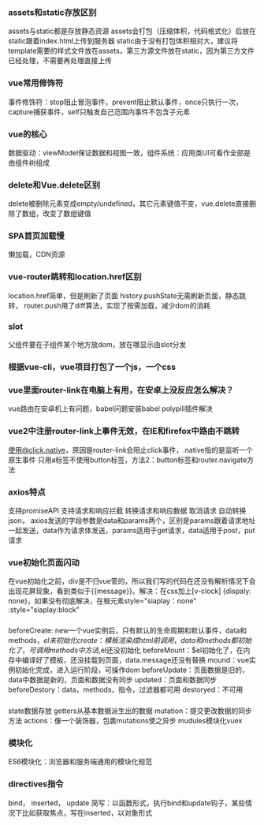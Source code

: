 ### assets和static存放区别
assets与static都是存放静态资源
assets会打包（压缩体积，代码格式化）后放在static跟着index.html上传到服务器
static由于没有打包体积相对大，建议将template需要的样式文件放在assets，第三方源文件放在static，因为第三方文件已经处理，不需要再处理直接上传

### vue常用修饰符
事件修饰符：stop阻止冒泡事件，prevent阻止默认事件，once只执行一次，capture捕获事件，self只触发自己范围内事件不包含子元素

### vue的核心
数据驱动：viewModel保证数据和视图一致，组件系统：应用类UI可看作全部是由组件树组成

### delete和Vue.delete区别
delete被删除元素变成empty/undefined，其它元素键值不变，vue.delete直接删除了数组，改变了数组键值

### SPA首页加载慢
懒加载，CDN资源

### vue-router跳转和location.href区别
location.href简单，但是刷新了页面
history.pushState无需刷新页面，静态跳转，
router.push用了diff算法，实现了按需加载，减少dom的消耗

### slot
父组件要在子组件某个地方放dom，放在哪显示由slot分发

### 根据vue-cli，vue项目打包了一个js，一个css
### vue里面router-link在电脑上有用，在安卓上没反应怎么解决？
vue路由在安卓机上有问题，babel问题安装babel polypill插件解决
### vue2中注册router-link上事件无效，在IE和firefox中路由不跳转
使用@click.native，原因是router-link会阻止click事件，.native指的是监听一个原生事件
只用a标签不使用button标签，方法2：button标签和router.navigate方法
### axios特点
支持promiseAPI
支持请求和响应拦截
转换请求和响应数据
取消请求
自动转换json，
axios发送的字段参数是data和params两个，区别是params跟着请求地址一起发送，data作为请求体发送，params适用于get请求，data适用于post，put请求

### vue初始化页面闪动
在vue初始化之前，div是不归vue管的，所以我们写的代码在还没有解析情况下会出现花屏现象，看到类似于{{message}}。解决：在css加上[v-clock] {dispaly: none}，如果没有彻底解决，在根元素style="siaplay：none" :style="siaplay:block"

### 
beforeCreate: new一个vue实例后，只有默认的生命周期和默认事件，data和methods，$el未初始化
create：模板渲染成html前调用，data和methods都初始化了，可调用methods中方法,$el还没初始化
beforeMount：$el初始化了，在内存中编译好了模板，还没挂载到页面，data.message还没有替换
mound：vue实例初始化完成，进入运行阶段，可操作dom
beforeUpdate：页面数据是旧的，data中数据是新的，页面和数据没有同步
updated：页面和数据同步
beforeDestory：data，methods，指令，过滤器都可用
destoryed：不可用

### 
state数据存放
getters从基本数据派生出的数据
mutation：提交更改数据的同步方法
actions：像一个装饰器，包裹mutations使之异步
mudules模块化vuex

### 模块化
ES6模块化：浏览器和服务端通用的模块化规范
### directives指令
bind， inserted， update
简写：以函数形式，执行bind和update钩子，某些情况下比如获取焦点，写在inserted，以对象形式